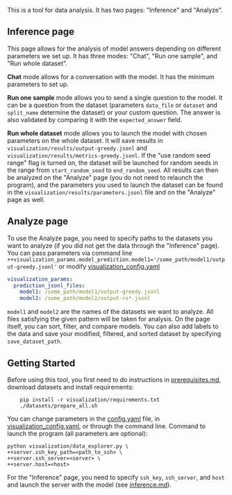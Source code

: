 This is a tool for data analysis. It has two pages: "Inference" and "Analyze".
## Inference page
This page allows for the analysis of model answers depending on different parameters we set up. It has three modes: "Chat", "Run one sample", and "Run whole dataset".

**Chat** mode allows for a conversation with the model. It has the minimum parameters to set up.

**Run one sample** mode allows you to send a single question to the model. It can be a question from the dataset (parameters `data_file` or `dataset` and `split_name` determine the dataset) or your custom question. The answer is also validated by comparing it with the `expected_answer` field.

**Run whole dataset** mode allows you to launch the model with chosen parameters on the whole dataset. It will save results in `visualization/results/output-greedy.jsonl` and `visualization/results/metrics-greedy.jsonl`. If the "use random seed range" flag is turned on, the dataset will be launched for random seeds in the range from `start_random_seed` to `end_random_seed`. All results can then be analyzed on the "Analyze" page (you do not need to relaunch the program), and the parameters you used to launch the dataset can be found in the `visualization/results/parameters.jsonl` file and on the "Analyze" page as well.

## Analyze page
To use the Analyze page, you need to specify paths to the datasets you want to analyze (if you did not get the data through the "Inference" page). You can pass parameters via command line  `++visualization_params.model_prediction.model1='/some_path/model1/output-greedy.jsonl'` or modify [visualization_config.yaml](/visualization/settings/visualization_config.yaml)
```yaml
visualization_params:
  prediction_jsonl_files:
    model1: /some_path/model1/output-greedy.jsonl
    model2: /some_path/model2/output-rs*.jsonl
```
`model1` and `model2` are the names of the datasets we want to analyze. All files satisfying the given pattern will be taken for analysis.
On the page itself, you can sort, filter, and compare models. You can also add labels to the data and save your modified, filtered, and sorted dataset by specifying `save_dataset_path`.

## Getting Started
Before using this tool, you first need to do instructions in [prerequisites.md](/docs/prerequisites.md), download datasets and install requirements:
```
    pip install -r visualization/requirements.txt
    ./datasets/prepare_all.sh
```

You can change parameters in the [config.yaml](/visualization/settings/config.yaml) file, in [visualization_config.yaml](/visualization/settings/visualization_config.yaml), or through the command line.
Command to launch the program (all parameters are optional):
```
python visualization/data_explorer.py \
++server.ssh_key_path=<path_to_ssh> \
++server.ssh_server=<server> \
++server.host=<host>
```
For the "Inference" page, you need to specify `ssh_key`, `ssh_server`, and `host` and launch the server with the model (see [inference.md](/docs/inference.md)).
